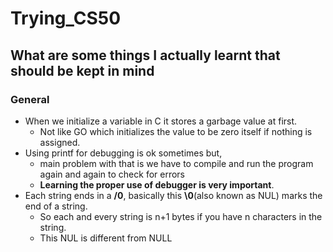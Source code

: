 # Trying_CS50

## What are some things I actually learnt that should be kept in mind

### General

- When we initialize a variable in C it stores a garbage value at first.
    - Not like GO which initializes the value to be zero itself if nothing is assigned.
- Using printf for debugging is ok sometimes but, 
    - main problem with that is we have to compile and run the program again and again to check for errors
    - **Learning the proper use of debugger is very important**.
- Each string ends in a **/0**, basically this **\0**(also known as NUL) marks the end of a string.
    - So each and every string is n+1 bytes if you have n characters in the string.
    - This NUL is different from NULL